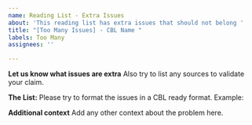 ```yaml
---
name: Reading List - Extra Issues
about: 'This reading list has extra issues that should not belong '
title: "[Too Many Issues] - CBL Name "
labels: Too Many
assignees: ''

---
```


**Let us know what issues are extra**
Also try to list any sources to validate your claim. 

**The List:**
Please try to format the issues in a CBL ready format. 
Example:
<Book Series="Series Name" Number="92" Volume="1963" Year="1971">
    </Book>

**Additional context**
Add any other context about the problem here.
